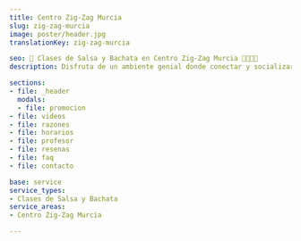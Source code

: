 ```yaml
---
title: Centro Zig-Zag Murcia
slug: zig-zag-murcia
image: poster/header.jpg
translationKey: zig-zag-murcia

seo: 🪇 Clases de Salsa y Bachata en Centro Zig-Zag Murcia 💃🏻🕺🏻
description: Disfruta de un ambiente genial donde conectar y socializar mientras aprendes a bailar y sudas de alegría en Zig-Zag Murcia. ¡Reserva tu clase gratis hoy!

sections:
- file: _header
  modals:
  - file: promocion
- file: videos
- file: razones
- file: horarios
- file: profesor
- file: resenas
- file: faq
- file: contacto

base: service
service_types:
- Clases de Salsa y Bachata
service_areas:
- Centro Zig-Zag Murcia

---
```

